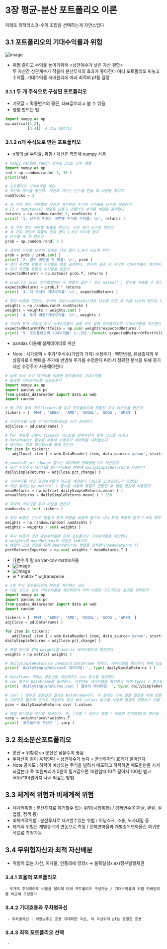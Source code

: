 # 3장 평균-분산 포트폴리오 이론
파레토 최적리스크-수익 조합을 선택하는게 자연스럽다

## 3.1 포트폴리오의 기대수익률과 위험
<!-- not my part -->
![image](./image/pf_corr.png)
 - 위험 줄이고 수익률 높이기위해 <상관계수가 낮은 자산 결합><br>
 두 자산간 상관계수가 작을때 분산투자의 효과가 좋아진다
 여러 포트폴리오 짜놓고 수익률, 기대수익률 지배원리에 따라 최적의 pf를 결정
 ### 3.1.1 두 개 주식으로 구성된 포트폴리오
 - 기댓값 = 확률변수의 평균, 대표값이라고 볼 수 있음
 - 행렬 만드는 법
 ~~~ python
import numpy as np
np.matrix([1,2],
           [3,4])  # 2x2 matrix
 ~~~

### 3.1.2 n개 주식으로 만든 포트폴리오
 - n개의 pf 수익률, 위험 / 계산은 복잡해 numpy 사용
 ~~~ python
# numpy.random.randn 함수로 3x10 난수 행렬
import numpy as np
rnd = np.random.randn( 3, 10 )
print(rnd)

# 포트폴리오 기대수익률 계산
# 자산의 개수를 정한다. 자산의 개수는 난수를 만들 때 사용할 것이다
numStocks = 3

# 세 가지 경기 국면별로 자산의 개수만큼 주식의 수익률을 난수로 생성한다
# [3 x numStocks] 배열을 만들고 만들어진 수익률 배열을 출력한다
returns = np.random.randn( 3, numStocks )
print( '1. 난수로 만드는 국면별 주식의 수익률: \n', returns )

# 세 가지 경기 국면별 확률을 만든다. 이것 역시 난수로 만든다
# 세 가지 국면의 확률의 전체 합이 1.0이 되도록 한다
# 난수를 세 개 만든다
prob = np.random.rand( 3 )

# 생성한 난수를 난수의 합계로 나눠 합이 1.0이 되도록 한다
prob = prob / prob.sum( )
print( '2. 경기 국면별 각 확률: \n', prob )
# 경기 국면별 확률과 수익률을 행렬 곱셈한다. 연산의 결과 각 주식의 기대수익률이 계산된다
# 경기 국면별 확률과 수익률을 곱한다
expectedReturns = np.matmul( prob.T, returns )

# prob.T는 prob 전치행렬이며 두 행렬의 곱은 * 또는 matmul( ) 함수를 사용할 수 있다
expectedReturns = prob.T * returns
print( '3. 각 주식의 기대수익률: \n', expectedReturns )

# 투자 비중을 만든다. 주식의 개수(numStocks)대로 난수를 만든 후 이를 난수의 합으로 다시 나눠 전체 투자 비중의 합(100%)이 1.0이 되도록 한다
weights = np.random.rand( numStocks )
weights = weights / weights.sum( )
print( '4. 투자 비중*기대수익률: \n', weights )

# 각각의 투자 비중과 주식 기대수익률의 곱을 모두 합해 포트폴리오의 기대수익률을 계산한다
expectedReturnOfPortfolio = np.sum( weights*expectedReturns )
print( '5. 포트폴리오의 기대수익률: {:.2%}'.format( expectedReturnOfPortfolio ) )
 ~~~

 - pandas 이용해 실제데이터로 계산

 - Note : 시가총액 = 주가*주식수(기업의 가치)
          수정주가 : 액면변경, 유상증자와 무상증자로 이벤트를 주가에 반영해 주가를 수정한다 따라서 정확한 분석을 위해 종가대신 수정주가 사용해야한다

 ~~~python
 # 실제 미국 주식 데이터를 이용한 포트폴리오 기대수익률
# 필요한 라이브러리를 임포트한다
import numpy as np
import pandas as pd
from pandas_datareader import data as web
import random

# 몇 가지 종목 코드(ticker)를 갖고 포트폴리오에 포함된 주식 리스트를 만든다
tickers = [ 'MMM', 'ADBE', 'AMD', 'GOOGL', 'GOOG', 'AMZN' ]

# 수정주가를 담을 빈 데이터프레임을 미리 준비한다
adjClose = pd.DataFrame( )

# for 루프를 만들어 tickers 리스트를 반복하면서 종목 코드를 꺼내고
# DataReader 함수를 사용해 수정주가 데이터를 내려받는다
# 데이터는 야후 파이낸스를 통해 얻는다
for item in tickers:
    adjClose[ item ] = web.DataReader( item, data_source='yahoo', start='15-09-2018' )[ 'Adj Close' ]

# pandas의 pct_change 함수는 데이터의 변화량을 %로 계산한다
# 일간 수정주가 데이터를 일간수익률로 변환해 dailySimpleReturns에 저장한다
dailySimpleReturns = adjClose.pct_change( )
 
 # 기대수익률 대신 일간수익률의 평균을 계산한다 (365중 250일정도가 영업일)
# 계산 결과는 np.matrix( ) 함수를 사용해 행렬로 변환한 후 행렬 연산에 사용한다
meanReturns = np.matrix( dailySimpleReturns.mean( ) )
annualReturns = dailySimpleReturns.mean( ) * 250

# 주식의 개수만큼 투자 비중을 만든다
numAssets = len( tickers )

# 투자 비중은 난수로 만들고 투자 비중을 비중의 합으로 나눠 투자 비중의 합이 1.0이 되도록 만든다
weights = np.random.random( numAssets )
weights = weights / sum( weights )

# 투자 비중과 연간 환산수익률을 곱해 포트폴리오 기대수익률을 계산한다
# weights와 meanReturns의 차원은 1x6이다
# 행렬의 곱셈 연산을 위해 meanReturns 행렬을 전치한다(meanReturns.T)
portReturnsExpected = np.sum( weights * meanReturns.T )
 ~~~


 - 다변수가 됨 so var-cov matrix사용
 - ![image](./image/var-cov.png)
 - ![image](./image/sigma_square.png)
 - w * matrix * w_transpose

 ~~~python
# n개 주식 포트폴리오의 분산을 계산하는 코드
# 다음 코드는 앞서 기대수익률을 계산하면서 이미 사용한 코드이므로 설명을 생략한다
import numpy as np
import pandas as pd
from pandas_datareader import data as web
import random

tickers = [ 'MMM', 'ADBE', 'AMD', 'GOOGL', 'GOOG', 'AMZN' ]
adjClose = pd.DataFrame( )

for item in tickers:
    adjClose[ item ] = web.DataReader( item, data_source='yahoo', start='15-09-2018' )[ 'Adj Close' ]
dailySimpleReturns = adjClose.pct_change( )

# 행렬 연산을 위해 weights를 matrix 데이터형으로 변환한다
weights = np.matrix( weights )

# dailySimpleReturns는 pandas의 DataFrame 객체다. 데이터형을 확인하기 위해 type( ) 함수를 사용했다
print( 'dailySimpleReturns의 데이터형: ', type( dailySimpleReturns ) )

# DataFrame 객체는 공분산을 계산해주는 cov 함수를 제공한다
# cov 함수는 DataFrame을 돌려준다. 이번에도 데이터형을 확인하기 위해 type( ) 함수를 사용했다
print( 'dailySimpleReturns.cov( ) 결과의 데이터형: ', type( dailySimpleReturns.cov( ) ) )

# cov( ) 함수로 공분산한 결과는 DataFrame이다. 이 결과는 다시 행렬 연산을 위해 변환할 것이다
# 그러므로 별도의 변수로 저장하지 않고 바로 values 함수를 사용해 행렬로 변환하고 이를 pcov 변수로 저장한다
pcov = dailySimpleReturns.cov( ).values

# 행렬 연산으로 분산을 계산한다. 즉, [비중 * 공분산 행렬 * 비중의 전치행렬]의 연산을 수행해 포트폴리오의 분산을 varp 변수에 저장하고 출력한다
varp = weights*pcov*weights.T
print( '포트폴리오 분산은 ', varp )
 ~~~

 ## 3.2 최소분산포트폴리오
  - 분산 = 위험성 so 분산은 낮을수록 좋음
  - 두자산이 같이 움직인다 = 상관계수가 높다 = 분산투자의 효과가 떨어진다
  - Note 공매도 : 하락이 예상되는 주식을 빌려서 매도하고 하락하면 매도한만큼 사서 되갚는다  즉 10원짜리가 5원이 될거같으면 10원일때 10주 팔아서 100원 벌고 50(5*10)원어치 사서 되갚는 방법

  ## 3.3 체계적 위험과 비체계적 위험
   - 체계적위험 : 분산투자로 제거할수 없는 위험(시장위험) / 경제변수(이자율, 환율, 실업률, 정책 등)
   - 비체계적위험 : 분산투자로 제거할수있는 위험 / 어닝쇼크, 소송, 노사대립 등 
   - 체계적 위험은 개별종목의 변동으로 측정 / 전체변화율과 개별종목변화율간 회귀분석으로 측정가능

   ## 3.4 무위험자산과 최적 자산배분
   - 위험이 없는 자산, 이자율, 인플레에 영향x -> 불확실성x ex)정부발행채권
   ### 3.4.1 효율적 포트폴리오
    - 두개의 주식이라도 비율을 달리해 여러 포트폴리오 구성가능 / 기대수익률과 위험 지배원리를 비교해 구성한다


### 3.4.2 기대효용과 무차별곡선
     - 무차별곡선 : 위험낮추고 효용 극대화한 곡선, 이 곡선위의 pf는 동일한 효용

### 3.4.3 최적 포트폴리오 선택
     - 